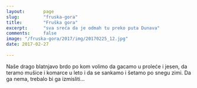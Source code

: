 ```yaml
---
layout:       page
slug:         "fruska-gora"
title:        "Fruška gora"
excerpt:      "sva sreća da je odmah tu preko puta Dunava"
comments:     false
image: "/fruska-gora/2017/img/20170225_12.jpg"
date: 2017-02-27
  
---
```


Naše drago blatnjavo brdo po kom volimo da gacamo u proleće i jesen, da teramo mušice i komarce u leto i da se sankamo i
šetamo po snegu zimi. Da ga nema, trebalo bi ga izmisliti...